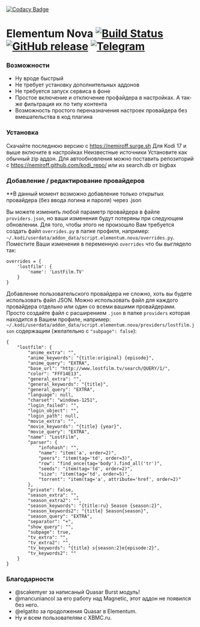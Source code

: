 
[![Codacy Badge](https://api.codacy.com/project/badge/Grade/a47323eac22e4ae984c5306ad85ea354)](https://app.codacy.com/app/Nemiroff/script.elementum.nova?utm_source=github.com&utm_medium=referral&utm_content=Nemiroff/script.elementum.nova&utm_campaign=Badge_Grade_Dashboard)
# Elementum Nova [![Build Status](https://travis-ci.org/Nemiroff/script.elementum.nova.svg?branch=master)](https://travis-ci.org/Nemiroff/script.elementum.nova) [![GitHub release](https://img.shields.io/github/release/Nemiroff/script.elementum.nova.svg)](https://github.com/Nemiroff/script.elementum.nova/releases/latest) [![Telegram](https://img.shields.io/badge/telegram-%40Elementum__nova-blue.svg)](https://t.me/elementum_nova)
### Возможности
- Ну вроде быстрый
- Не требует установку дополнительных аддонов
- Не требуется запуск сервиса в фоне
- Простое включение и отключение профайдера в настройках. А так-же фильтрация их по типу контента
- Возможность простого переназначения настроек провайдера без вмешательства в код плагина


### Установка

Скачайте последнюю версию с https://nemiroff.surge.sh
Для Kodi 17 и выше включите в настройках Неизвестные источники
Установите как обычный zip аддон.
Для автообновления можно поставить репозиторий с https://nemiroff.github.com/kodi_repo/ или из search.db от bigbax

### Добавление / редактирование провайдеров

**В данный момент возможно добавление только открытых провайдера (без ввода логина и пароля) через .json

Вы можете изменить любой параметр провайдера в файле `providers.json`, но ваши изменения будут потеряны при следующем обновлении.
Для того, чтобы этого не произошло Вам требуется создать файл `overrides.py` в папке профиля,
например: `~/.kodi/userdata/addon_data/script.elementum.nova/overrides.py`. 
Поместите Ваши изменения в переменную `overrides` что бы выглядело так:
```
overrides = {
    'lostfilm': {
        'name': 'LostFilm.TV'
    }
}
```
Добавление пользовательского провайдера не сложно, хоть вы будете использовать файл JSON.
Можно использовать файл для каждого провайдера отдельно или один со всеми вашими провайдерами.
Просто создайте файл с расширением `.json` в папке `providers` которая находится в Вашем профиле, например:
`~/.kodi/userdata/addon_data/script.elementum.nova/providers/lostfilm.json`
содержащим (желательно с `"subpage": false`):
```
{
    "lostfilm": {
        "anime_extra": "",
        "anime_keywords": "{title:original} {episode}",
        "anime_query": "EXTRA",
        "base_url": "http://www.lostfilm.tv/search/QUERY/1/",
        "color": "FFF14E13",
        "general_extra": "",
        "general_keywords": "{title}",
        "general_query": "EXTRA",
        "language": null,
        "charset": "windows-1251",
        "login_failed": "",
        "login_object": "",
        "login_path": null,
        "movie_extra": "",
        "movie_keywords": "{title} {year}",
        "movie_query": "EXTRA",
        "name": "LostFilm",
        "parser": {
            "infohash": "",
            "name": "item('a', order=2)",
            "peers": "item(tag='td', order=3)",
            "row": "find_once(tag='body').find_all('tr')",
            "seeds": "item(tag='td', order=2)",
            "size": "item(tag='td', order=5)",
            "torrent": "item(tag='a', attribute='href', order=2)"
        },
        "private": false,
        "season_extra": "",
        "season_extra2": "",
        "season_keywords": "{title:ru} Season {season:2}",
        "season_keywords2": "{title} Season{season}",
        "season_query": "EXTRA",
        "separator": "+",
        "show_query": "",
        "subpage": true,
        "tv_extra": "",
        "tv_extra2": "",
        "tv_keywords": "{title} s{season:2}e{episode:2}",
        "tv_keywords2": ""
    }
}
```

### Благодарности
- @scakemyer за написаный Quasar Burst модуль!
- @mancuniancol за его работу над Magnetic, этот аддон не появился без него.
- @elgatito за продолжения Quasar в Elementum.
- Ну и всем пользователям с XBMC.ru.
